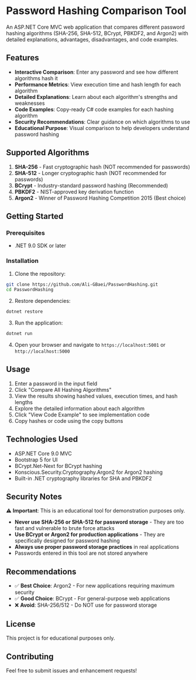 # Password Hashing Comparison Tool

An ASP.NET Core MVC web application that compares different password hashing algorithms (SHA-256, SHA-512, BCrypt, PBKDF2, and Argon2) with detailed explanations, advantages, disadvantages, and code examples.

## Features

- **Interactive Comparison**: Enter any password and see how different algorithms hash it
- **Performance Metrics**: View execution time and hash length for each algorithm
- **Detailed Explanations**: Learn about each algorithm's strengths and weaknesses
- **Code Examples**: Copy-ready C# code examples for each hashing algorithm
- **Security Recommendations**: Clear guidance on which algorithms to use
- **Educational Purpose**: Visual comparison to help developers understand password hashing

## Supported Algorithms

1. **SHA-256** - Fast cryptographic hash (NOT recommended for passwords)
2. **SHA-512** - Longer cryptographic hash (NOT recommended for passwords)
3. **BCrypt** - Industry-standard password hashing (Recommended)
4. **PBKDF2** - NIST-approved key derivation function
5. **Argon2** - Winner of Password Hashing Competition 2015 (Best choice)

## Getting Started

### Prerequisites

- .NET 9.0 SDK or later

### Installation

1. Clone the repository:
```bash
git clone https://github.com/Ali-GBaei/PasswordHashing.git
cd PasswordHashing
```

2. Restore dependencies:
```bash
dotnet restore
```

3. Run the application:
```bash
dotnet run
```

4. Open your browser and navigate to `https://localhost:5001` or `http://localhost:5000`

## Usage

1. Enter a password in the input field
2. Click "Compare All Hashing Algorithms"
3. View the results showing hashed values, execution times, and hash lengths
4. Explore the detailed information about each algorithm
5. Click "View Code Example" to see implementation code
6. Copy hashes or code using the copy buttons

## Technologies Used

- ASP.NET Core 9.0 MVC
- Bootstrap 5 for UI
- BCrypt.Net-Next for BCrypt hashing
- Konscious.Security.Cryptography.Argon2 for Argon2 hashing
- Built-in .NET cryptography libraries for SHA and PBKDF2

## Security Notes

⚠️ **Important**: This is an educational tool for demonstration purposes only.

- **Never use SHA-256 or SHA-512 for password storage** - They are too fast and vulnerable to brute force attacks
- **Use BCrypt or Argon2 for production applications** - They are specifically designed for password hashing
- **Always use proper password storage practices** in real applications
- Passwords entered in this tool are not stored anywhere

## Recommendations

- ✅ **Best Choice**: Argon2 - For new applications requiring maximum security
- ✅ **Good Choice**: BCrypt - For general-purpose web applications
- ❌ **Avoid**: SHA-256/512 - Do NOT use for password storage

## License

This project is for educational purposes only.

## Contributing

Feel free to submit issues and enhancement requests!
